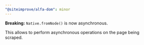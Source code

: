 ```yaml
---
"@siteimprove/alfa-dom": minor
---
```


**Breaking:** `Native.fromNode()` is now asynchronous.

This allows to perform asynchronous operations on the page being scraped.
